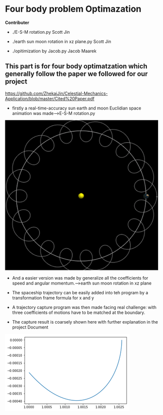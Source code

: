 # Four body problem Optimazation

**Contributer**  

* ./E-S-M rotation.py Scott Jin

* ./earth sun moon rotation in xz plane.py Scott Jin

* ./opitimization by Jacob.py  Jacob Maarek

## This part is for four body optimatzation which generally follow the paper we followed for our project 

https://github.com/ZhekaiJin/Celestial-Mechanics-Application/blob/master/Cited%20Paper.pdf

* firstly a real-time-accuracy sun earth and moon Euclidian space animation was made-->E-S-M rotation.py

![alt tag](https://github.com/ZhekaiJin/Celestial-Mechanics-Application/blob/master/Presentation/show.png)

* And a easier version was made by generalize all the coefficients for speed and angular momentum.-->earth sun moon rotation in xz plane

* The spaceship trajectory can be easily added into teh program by a transformation frame formula for x and y 

* A trajectory capture program was then made facing real challenge: with three coefficients of motions have to be matched at the boundary.

* The capture result is coarsely shown here with further explanation in the project Document 

![alt tag](https://github.com/ZhekaiJin/Celestial-Mechanics-Application/blob/master/Optimazation%20in%20four%20body%20system/output.png) 

